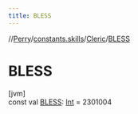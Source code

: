 ```yaml
---
title: BLESS
---
```

//[Perry](../../../index.html)/[constants.skills](../index.html)/[Cleric](index.html)/[BLESS](-b-l-e-s-s.html)



# BLESS



[jvm]\
const val [BLESS](-b-l-e-s-s.html): [Int](https://kotlinlang.org/api/latest/jvm/stdlib/kotlin/-int/index.html) = 2301004




